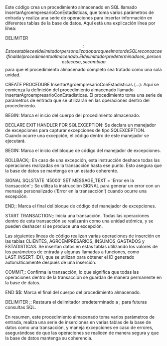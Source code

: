 Este código crea un procedimiento almacenado en SQL llamado InsertarAgroempresarioConEstadisticas, que toma varios parámetros de entrada y realiza una serie de operaciones para insertar información en diferentes tablas de la base de datos. Aquí está una explicación línea por línea:

DELIMITER $$: Esto establece el delimitador personalizado para que el motor de SQL reconozca el final del procedimiento almacenado. El delimitador predeterminado es ;, pero en este caso, se cambia a $$ para que el procedimiento almacenado completo sea tratado como una sola unidad.

CREATE PROCEDURE InsertarAgroempresarioConEstadisticas (...): Aquí se comienza la definición del procedimiento almacenado llamado InsertarAgroempresarioConEstadisticas. El procedimiento toma una serie de parámetros de entrada que se utilizarán en las operaciones dentro del procedimiento.

BEGIN: Marca el inicio del cuerpo del procedimiento almacenado.

DECLARE EXIT HANDLER FOR SQLEXCEPTION: Se declara un manejador de excepciones para capturar excepciones de tipo SQLEXCEPTION. Cuando ocurre una excepción, el código dentro de este manejador se ejecutará.

BEGIN: Marca el inicio del bloque de código del manejador de excepciones.

ROLLBACK;: En caso de una excepción, esta instrucción deshace todas las operaciones realizadas en la transacción hasta ese punto. Esto asegura que la base de datos se mantenga en un estado coherente.

SIGNAL SQLSTATE '45000' SET MESSAGE_TEXT = 'Error en la transacción';: Se utiliza la instrucción SIGNAL para generar un error con un mensaje personalizado ('Error en la transacción') cuando ocurre una excepción.

END;: Marca el final del bloque de código del manejador de excepciones.

START TRANSACTION;: Inicia una transacción. Todas las operaciones dentro de esta transacción se realizarán como una unidad atómica, y se pueden deshacer si se produce una excepción.

Las siguientes líneas de código realizan varias operaciones de inserción en las tablas CLIENTES, AGROEMPRESARIOS, INSUMOS_GASTADOS y ESTADISTICAS. Se insertan datos en estas tablas utilizando los valores de los parámetros de entrada y algunas llamadas a funciones, como LAST_INSERT_ID(), que se utilizan para obtener el ID generado automáticamente después de una inserción.

COMMIT;: Confirma la transacción, lo que significa que todas las operaciones dentro de la transacción se guardan de manera permanente en la base de datos.

END $$: Marca el final del cuerpo del procedimiento almacenado.

DELIMITER ;: Restaura el delimitador predeterminado a ; para futuras consultas SQL.

En resumen, este procedimiento almacenado toma varios parámetros de entrada, realiza una serie de inserciones en varias tablas de la base de datos como una transacción, y maneja excepciones en caso de errores, asegurándose de que las operaciones se realicen de manera segura y que la base de datos mantenga su coherencia.
